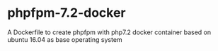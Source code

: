 # phpfpm-7.2-docker
A Dockerfile to create phpfpm with php7.2 docker container based on ubuntu 16.04 as base operating system
